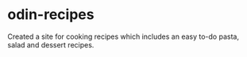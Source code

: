 # odin-recipes
Created a site for cooking recipes which includes an easy to-do pasta, salad and dessert recipes.